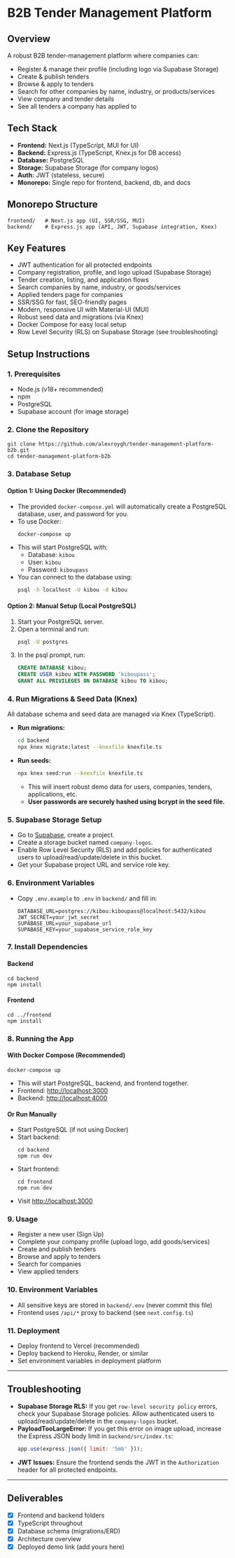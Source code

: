 # B2B Tender Management Platform

## Overview
A robust B2B tender-management platform where companies can:
- Register & manage their profile (including logo via Supabase Storage)
- Create & publish tenders
- Browse & apply to tenders
- Search for other companies by name, industry, or products/services
- View company and tender details
- See all tenders a company has applied to

## Tech Stack
- **Frontend:** Next.js (TypeScript, MUI for UI)
- **Backend:** Express.js (TypeScript, Knex.js for DB access)
- **Database:** PostgreSQL
- **Storage:** Supabase Storage (for company logos)
- **Auth:** JWT (stateless, secure)
- **Monorepo:** Single repo for frontend, backend, db, and docs

## Monorepo Structure
```
frontend/   # Next.js app (UI, SSR/SSG, MUI)
backend/    # Express.js app (API, JWT, Supabase integration, Knex)
```

## Key Features
- JWT authentication for all protected endpoints
- Company registration, profile, and logo upload (Supabase Storage)
- Tender creation, listing, and application flows
- Search companies by name, industry, or goods/services
- Applied tenders page for companies
- SSR/SSG for fast, SEO-friendly pages
- Modern, responsive UI with Material-UI (MUI)
- Robust seed data and migrations (via Knex)
- Docker Compose for easy local setup
- Row Level Security (RLS) on Supabase Storage (see troubleshooting)

## Setup Instructions

### 1. Prerequisites
- Node.js (v18+ recommended)
- npm
- PostgreSQL
- Supabase account (for image storage)

### 2. Clone the Repository
```
git clone https://github.com/alexroygh/tender-management-platform-b2b.git
cd tender-management-platform-b2b
```

### 3. Database Setup
#### Option 1: Using Docker (Recommended)
- The provided `docker-compose.yml` will automatically create a PostgreSQL database, user, and password for you.
- To use Docker:
  ```sh
  docker-compose up
  ```
- This will start PostgreSQL with:
  - Database: `kibou`
  - User: `kibou`
  - Password: `kiboupass`
- You can connect to the database using:
  ```sh
  psql -h localhost -U kibou -d kibou
  ```

#### Option 2: Manual Setup (Local PostgreSQL)
1. Start your PostgreSQL server.
2. Open a terminal and run:
   ```sh
   psql -U postgres
   ```
3. In the psql prompt, run:
   ```sql
   CREATE DATABASE kibou;
   CREATE USER kibou WITH PASSWORD 'kiboupass';
   GRANT ALL PRIVILEGES ON DATABASE kibou TO kibou;
   ```

### 4. Run Migrations & Seed Data (Knex)
All database schema and seed data are managed via Knex (TypeScript).

- **Run migrations:**
  ```sh
  cd backend
  npx knex migrate:latest --knexfile knexfile.ts
  ```
- **Run seeds:**
  ```sh
  npx knex seed:run --knexfile knexfile.ts
  ```
  - This will insert robust demo data for users, companies, tenders, applications, etc.
  - **User passwords are securely hashed using bcrypt in the seed file.**

### 5. Supabase Storage Setup
- Go to [Supabase](https://app.supabase.com/), create a project.
- Create a storage bucket named `company-logos`.
- Enable Row Level Security (RLS) and add policies for authenticated users to upload/read/update/delete in this bucket.
- Get your Supabase project URL and service role key.

### 6. Environment Variables
- Copy `.env.example` to `.env` in `backend/` and fill in:
  ```
  DATABASE_URL=postgres://kibou:kiboupass@localhost:5432/kibou
  JWT_SECRET=your_jwt_secret
  SUPABASE_URL=your_supabase_url
  SUPABASE_KEY=your_supabase_service_role_key
  ```

### 7. Install Dependencies
#### Backend
```
cd backend
npm install
```
#### Frontend
```
cd ../frontend
npm install
```

### 8. Running the App
#### With Docker Compose (Recommended)
```
docker-compose up
```
- This will start PostgreSQL, backend, and frontend together.
- Frontend: [http://localhost:3000](http://localhost:3000)
- Backend: [http://localhost:4000](http://localhost:4000)

#### Or Run Manually
- Start PostgreSQL (if not using Docker)
- Start backend:
  ```
  cd backend
  npm run dev
  ```
- Start frontend:
  ```
  cd frontend
  npm run dev
  ```
- Visit [http://localhost:3000](http://localhost:3000)

### 9. Usage
- Register a new user (Sign Up)
- Complete your company profile (upload logo, add goods/services)
- Create and publish tenders
- Browse and apply to tenders
- Search for companies
- View applied tenders

### 10. Environment Variables
- All sensitive keys are stored in `backend/.env` (never commit this file)
- Frontend uses `/api/*` proxy to backend (see `next.config.ts`)

### 11. Deployment
- Deploy frontend to Vercel (recommended)
- Deploy backend to Heroku, Render, or similar
- Set environment variables in deployment platform

---

## Troubleshooting
- **Supabase Storage RLS:** If you get `row-level security policy` errors, check your Supabase Storage policies. Allow authenticated users to upload/read/update/delete in the `company-logos` bucket.
- **PayloadTooLargeError:** If you get this error on image upload, increase the Express JSON body limit in `backend/src/index.ts`:
  ```js
  app.use(express.json({ limit: '5mb' }));
  ```
- **JWT Issues:** Ensure the frontend sends the JWT in the `Authorization` header for all protected endpoints.

---

## Deliverables
- [x] Frontend and backend folders
- [x] TypeScript throughout
- [x] Database schema (migrations/ERD)
- [x] Architecture overview
- [x] Deployed demo link (add yours here) 